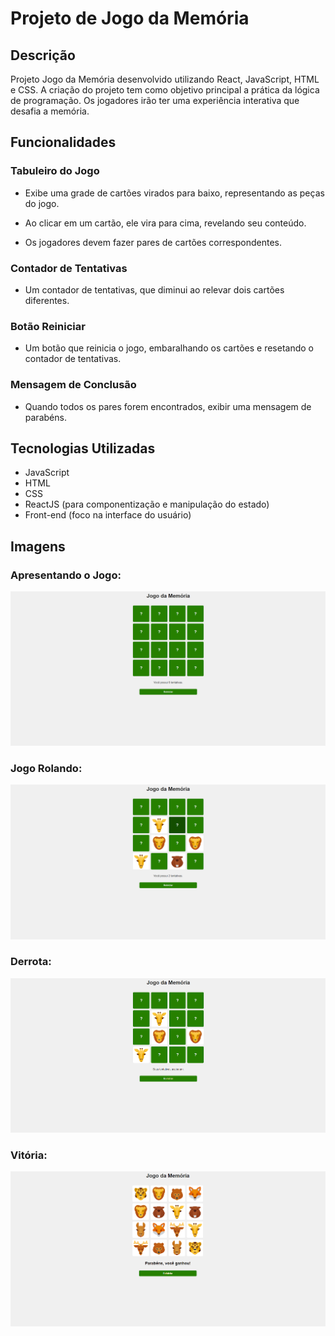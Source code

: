 # Projeto de Jogo da Memória

## Descrição

Projeto Jogo da Memória desenvolvido utilizando React, JavaScript, HTML e CSS. A criação do projeto tem como objetivo principal a prática da lógica de programação. Os jogadores irão ter uma experiência interativa que desafia a memória.

## Funcionalidades

### Tabuleiro do Jogo

* Exibe uma grade de cartões virados para baixo, representando as peças do jogo.

* Ao clicar em um cartão, ele vira para cima, revelando seu conteúdo.

* Os jogadores devem fazer pares de cartões correspondentes.

### Contador de Tentativas

* Um contador de tentativas, que diminui ao relevar dois cartões diferentes.

### Botão Reiniciar

* Um botão que reinicia o jogo, embaralhando os cartões e resetando o contador de tentativas.

### Mensagem de Conclusão

* Quando todos os pares forem encontrados, exibir uma mensagem de parabéns.

## Tecnologias Utilizadas

* JavaScript
* HTML
* CSS
* ReactJS (para componentização e manipulação do estado)
* Front-end (foco na interface do usuário)

## Imagens

### Apresentando o Jogo:

![Apresentando o Jogo](public/memoria.png)

### Jogo Rolando:

![Jogo Rolando](public/ingame.png)

### Derrota:

![Derrota](public/lose.png)


### Vitória:

![Vitória](public/win.png)